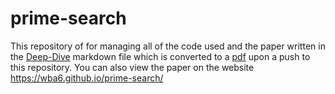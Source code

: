 # prime-search

This repository of for managing all of the code used and the paper written in the [Deep-Dive](Deep-Dive.md) markdown file which is converted to a [pdf](pdf/Deep-Dive.pdf) upon a push to this repository. You can also view the paper on the website https://wba6.github.io/prime-search/
